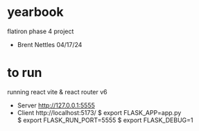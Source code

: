 # yearbook
flatiron phase 4 project
- Brent Nettles 
04/17/24

# to run 
running react vite & react router v6 
* Server  http://127.0.0.1:5555 
* Client  http://localhost:5173/
$ export FLASK_APP=app.py  
$ export FLASK_RUN_PORT=5555
$ export FLASK_DEBUG=1